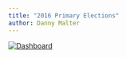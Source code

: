 ```yaml
---
title: "2016 Primary Elections"
author: Danny Malter
---
```


<script type='text/javascript' src='https://public.tableau.com/javascripts/api/viz_v1.js'></script><div class='tableauPlaceholder' style='width: 1004px; height: 3569px;'><noscript><a href='http:&#47;&#47;danmalter.github.io&#47;'><img alt='Dashboard ' src='https:&#47;&#47;public.tableau.com&#47;static&#47;images&#47;20&#47;2016PrimaryElection&#47;Dashboard&#47;1_rss.png' style='border: none' /></a></noscript><object class='tableauViz' width='1004' height='3569' style='display:none;'><param name='host_url' value='https%3A%2F%2Fpublic.tableau.com%2F' /> <param name='site_root' value='' /><param name='name' value='2016PrimaryElection&#47;Dashboard' /><param name='tabs' value='no' /><param name='toolbar' value='no' /><param name='static_image' value='https:&#47;&#47;public.tableau.com&#47;static&#47;images&#47;20&#47;2016PrimaryElection&#47;Dashboard&#47;1.png' /> <param name='animate_transition' value='yes' /><param name='display_static_image' value='yes' /><param name='display_spinner' value='yes' /><param name='display_overlay' value='yes' /><param name='display_count' value='yes' /><param name='showVizHome' value='no' /><param name='showTabs' value='y' /><param name='bootstrapWhenNotified' value='true' /></object></div>

<!-- 
<html lang="en-us">
  <head>
    <meta charset="UTF-8">
    <title>2016 Primary Elections</title>
    <meta name="viewport" content="width=device-width, initial-scale=1">
    <link rel="stylesheet" type="text/css" href="stylesheets/normalize.css" media="screen">
    <link href='https://fonts.googleapis.com/css?family=Open+Sans:400,700' rel='stylesheet' type='text/css'>
    <link rel="stylesheet" type="text/css" href="stylesheets/stylesheet.css" media="screen">
    <link rel="stylesheet" type="text/css" href="stylesheets/github-light.css" media="screen">
  </head>
  <body>
    <section class="page-header">
      <h1 class="project-name">2016 Primary Elections</h1>
      <h2 class="project-tagline">by Danny Malter <a href="https://ca.linkedin.com/in/danmalter" target="_blank"><img src="tableau/image/in.png" height="20" weight="20" style="padding-top:5px;"></a></h2>
    </section>

<iframe src="https://public.tableau.com/profile/dim302#!/vizhome/2016PrimaryElection/Dashboard" width="1250" height="1000"></iframe>

  
  </body>
</html>
-->
